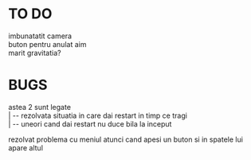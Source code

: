 # TO DO

imbunatatit camera<br>
buton pentru anulat aim<br>
marit gravitatia?<br>

# BUGS

 astea 2 sunt legate <br>
| -- rezolvata situatia in care dai restart in timp ce tragi<br>
| -- uneori cand dai restart nu duce bila la inceput<br>
                      
rezolvat problema cu meniul atunci cand apesi un buton si in spatele lui apare altul<br>

